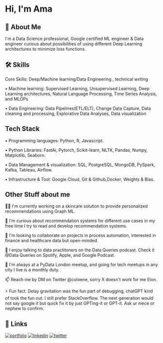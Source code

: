 
# Hi, I'm Ama 


## 🚀 About Me
I'm a Data Science professional, Google certified ML engineer & Data engineer curious about possibilities of using different Deep Learning architectures to minimize loss functions. 



## 🛠 Skills
Core Skills: Deep/Machine learning/Data Engineering , technical writing

•	Machine learning: Supervised Learning, Unsupervised Learning, Deep Learning architectures, Natural Language Processing, Time Series Analysis, and MLOPs

•	Data Engineering: Data Pipelines(ETL/ELT), Change Data Capture, Data cleaning and processing, Explorative Data Analyses, Data visualization



## Tech Stack

•	Programming languages: Python, R, Javascript. 

•	Python Libraries: FastAi, Pytorch, Scikit-learn, NLTK, Pandas, Numpy, Matplotlib, Seaborn.

•	Data Management & visualization: SQL, PostgreSQL,  MongoDB, PySpark, Kafka, Tableau, Airflow.

•	Infrastructure & Tool: Google Cloud, Git & Github,Docker, Weights & Bias.




## Other Stuff about me
👩‍💻 I'm currently working on a skincare solution to provide personalized recommendations using Graph ML.

🧠 I'm curious about recommendation systems for different use cases in my free time I try to read and develop recommendation systems. 

🤝 I'm looking to collaborate on projects in process automation, interested in finance and healthcare data but open-minded.

🎤 I enjoy talking to data practitoners on the Data Queries podcast. Check it @Data Queries on Spotify, Apple, and Google Podcast.

🔄 I'm always at a PyData London meetup, and going for tech meetups in any city I live is a monthly duty. 

📫 Reach me by DM on Twitter @coloene, sorry X doesn't work for me Elon. 

⚡️ Fun fact. Delay gravitation was the fun part of debugging, chatGPT kind of took the fun out. I still prefer StackOverflow. The next generation would not say google it but quick fix it by just GPTing-it or GPT-it. Ask ur niece or nephew to confirm. 


## 🔗 Links
[![portfolio](https://img.shields.io/badge/my_portfolio-000?style=for-the-badge&logo=ko-fi&logoColor=white)](https://amaboh.com/)
[![linkedin](https://img.shields.io/badge/linkedin-0A66C2?style=for-the-badge&logo=linkedin&logoColor=white)](https://www.linkedin.com/in/amaboh)
[![twitter](https://img.shields.io/badge/twitter-1DA1F2?style=for-the-badge&logo=twitter&logoColor=white)](https://twitter.com/coloene)



